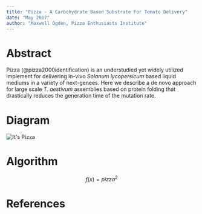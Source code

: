 ```yaml
---
title: "Pizza - A Carbohydrate Based Substrate For Tomato Delivery"
date: "May 2017"
author: "Maxwell Ogden, Pizza Enthusiasts Institute"
---
```


# Abstract

Pizza (@pizza2000identification) is an understudied yet widely utilized implement for delivering in-vivo *Solanum lycopersicum* based liquid mediums in a variety of next-genees. Here we describe a de novo approach for large scale *T. aestivum* assemblies based on protein folding that drastically reduces the generation time of the mutation rate.

# Diagram

![It's Pizza](https://github.com/JacksonBurns/XTBTSScreener/blob/main/paper/images/pizza.png?raw=true)

# Algorithm

$$f(x)=pizza^2$$

# References